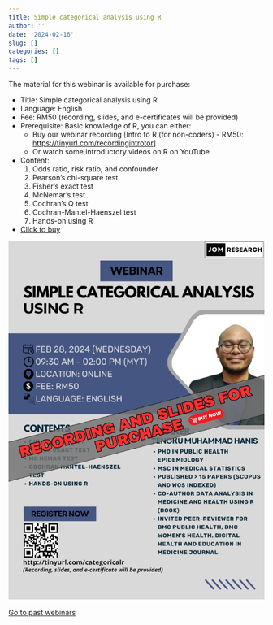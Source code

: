 ```yaml
---
title: Simple categorical analysis using R
author: ''
date: '2024-02-16'
slug: []
categories: []
tags: []
---
```


The material for this webinar is available for purchase:

- Title: Simple categorical analysis using R
- Language: English
- Fee: RM50 (recording, slides, and e-certificates will be provided)
- Prerequisite: Basic knowledge of R, you can either:
    - Buy our webinar recording [Intro to R (for non-coders) -  RM50: https://tinyurl.com/recordingintrotor]
    - Or watch some introductory videos on R on YouTube
- Content: 
    1. Odds ratio, risk ratio, and confounder
    2. Pearson’s chi-square test
    3. Fisher’s exact test
    4. McNemar’s test
    5. Cochran’s Q test
    6. Cochran-Mantel-Haenszel test
    7. Hands-on using R
- [Click to buy](https://forms.gle/kbSFAX8MtfRPaVC79)

![](images/SCA_R_35percent.png)

[Go to past webinars](https://jomresearch.netlify.app/webinars/#past-webinars)